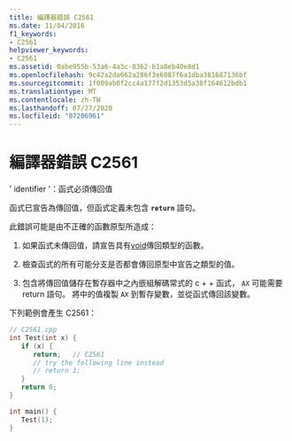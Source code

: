 ```yaml
---
title: 編譯器錯誤 C2561
ms.date: 11/04/2016
f1_keywords:
- C2561
helpviewer_keywords:
- C2561
ms.assetid: 0abe955b-53a6-4a3c-8362-b1a8eb40e8d1
ms.openlocfilehash: 9c42a2da662a286f3e6887f6a1dba381687136bf
ms.sourcegitcommit: 1f009ab0f2cc4a177f2d1353d5a38f164612bdb1
ms.translationtype: MT
ms.contentlocale: zh-TW
ms.lasthandoff: 07/27/2020
ms.locfileid: "87206961"
---
```

# <a name="compiler-error-c2561"></a>編譯器錯誤 C2561

' identifier '：函式必須傳回值

函式已宣告為傳回值，但函式定義未包含 **`return`** 語句。

此錯誤可能是由不正確的函數原型所造成：

1. 如果函式未傳回值，請宣告具有[void](../../cpp/void-cpp.md)傳回類型的函數。

1. 檢查函式的所有可能分支是否都會傳回原型中宣告之類型的值。

1. 包含將傳回值儲存在暫存器中之內嵌組解碼常式的 c + + 函式， `AX` 可能需要 return 語句。 將中的值複製 `AX` 到暫存變數，並從函式傳回該變數。

下列範例會產生 C2561：

```cpp
// C2561.cpp
int Test(int x) {
   if (x) {
      return;   // C2561
      // try the following line instead
      // return 1;
   }
   return 0;
}

int main() {
   Test(1);
}
```
